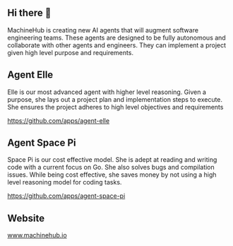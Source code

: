 ## Hi there 👋

MachineHub is creating new AI agents that will augment software engineering teams. These agents are designed to be fully autonomous and collaborate with other agents and engineers. They can implement a project given high level purpose and requirements. 

## Agent Elle
Elle is our most advanced agent with higher level reasoning. Given a purpose, she lays out a project plan and implementation steps to execute. She ensures the project adheres to high level objectives and requirements

https://github.com/apps/agent-elle

## Agent Space Pi
Space Pi is our cost effective model. She is adept at reading and writing code with a current focus on Go. She also solves bugs and compilation issues. While being cost effective, she saves money by not using a high level reasoning model for coding tasks.  


https://github.com/apps/agent-space-pi


## Website
www.machinehub.io 
